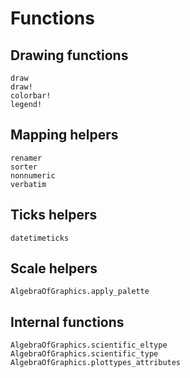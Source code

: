 # Functions

## Drawing functions

```@docs
draw
draw!
colorbar!
legend!
```

## Mapping helpers

```@docs
renamer
sorter
nonnumeric
verbatim
```

## Ticks helpers

```@docs
datetimeticks
```

## Scale helpers

```@docs
AlgebraOfGraphics.apply_palette
```

## Internal functions

```@docs
AlgebraOfGraphics.scientific_eltype
AlgebraOfGraphics.scientific_type
AlgebraOfGraphics.plottypes_attributes
```